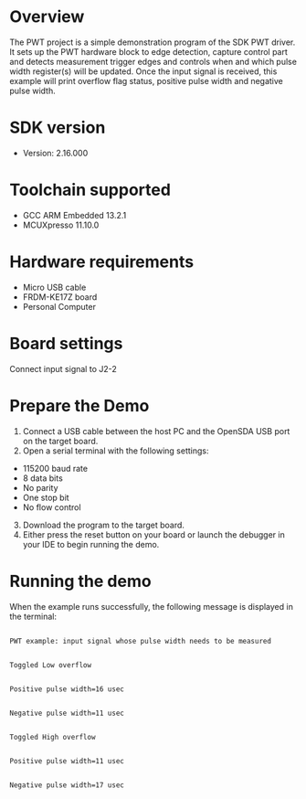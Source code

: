 Overview
========
The PWT project is a simple demonstration program of the SDK PWT driver. It sets up the PWT
hardware block to edge detection, capture control part and detects measurement trigger edges and
controls when and which pulse width register(s) will be updated. Once the input signal is received,
this example will print overflow flag status, positive pulse width and negative pulse width.

SDK version
===========
- Version: 2.16.000

Toolchain supported
===================
- GCC ARM Embedded  13.2.1
- MCUXpresso  11.10.0

Hardware requirements
=====================
- Micro USB cable
- FRDM-KE17Z board
- Personal Computer

Board settings
==============
Connect input signal to J2-2

Prepare the Demo
================
1.  Connect a USB cable between the host PC and the OpenSDA USB port on the target board.
2.  Open a serial terminal with the following settings:
   - 115200 baud rate
   - 8 data bits
   - No parity
   - One stop bit
   - No flow control
3. Download the program to the target board.
4. Either press the reset button on your board or launch the debugger in your IDE to begin running the demo.

Running the demo
================
When the example runs successfully, the following message is displayed in the terminal:

~~~~~~~~~~~~

PWT example: input signal whose pulse width needs to be measured


Toggled Low overflow


Positive pulse width=16 usec


Negative pulse width=11 usec


Toggled High overflow


Positive pulse width=11 usec


Negative pulse width=17 usec

~~~~~~~~~~~~
